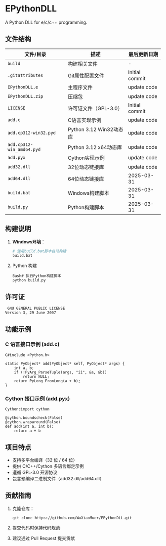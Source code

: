 

# EPythonDLL

A Python DLL for e/c/c++ programming.

## 文件结构

| 文件/目录                 | 描述                    | 最后更新日期   |
| ------------------------- | ----------------------- | -------------- |
| `build`                   | 构建相关文件            | -              |
| `.gitattributes`          | Git属性配置文件         | Initial commit |
| `EPythonDLL.e`            | 主程序文件              | update code    |
| `EPythonDLL.zip`          | 压缩包                  | update code    |
| `LICENSE`                 | 许可证文件（GPL-3.0）   | Initial commit |
| `add.c`                   | C语言实现示例           | update code    |
| `add.cp312-win32.pyd`     | Python 3.12 Win32动态库 | update code    |
| `add.cp312-win_amd64.pyd` | Python 3.12 x64动态库   | update code    |
| `add.pyx`                 | Cython实现示例          | update code    |
| `add32.dll`               | 32位动态链接库          | update code    |
| `add64.dll`               | 64位动态链接库          | 2025-03-31     |
| `build.bat`               | Windows构建脚本         | 2025-03-31     |
| `build.py`                | Python构建脚本          | 2025-03-31     |

## 构建说明

1. **Windows环境**：
   ```bash
   # 使用build.bat脚本自动构建
   build.bat

1. Python 构建

   ```
   Bash# 执行Python构建脚本
   python build.py
   ```

## 许可证

```
 GNU GENERAL PUBLIC LICENSE
Version 3, 29 June 2007
```

## 功能示例

### C 语言接口示例 (add.c)

```
C#include <Python.h>

static PyObject* add(PyObject* self, PyObject* args) {
    int a, b;
    if (!PyArg_ParseTuple(args, "ii", &a, &b))
        return NULL;
    return PyLong_FromLong(a + b);
}
```

### Cython 接口示例 (add.pyx)

```
Cythoncimport cython

@cython.boundscheck(False)
@cython.wraparound(False)
def add(int a, int b):
    return a + b
```

## 项目特点

- 支持多平台编译（32 位 / 64 位）
- 提供 C/C++/Cython 多语言绑定示例
- 遵循 GPL-3.0 开源协议
- 包含预编译二进制文件（add32.dll/add64.dll）

## 贡献指南

1. 克隆仓库：

   ```
   git clone https://github.com/WuXiaoMuer/EPythonDLL.git
   ```

2. 提交代码时保持代码规范

3. 建议通过 Pull Request 提交贡献